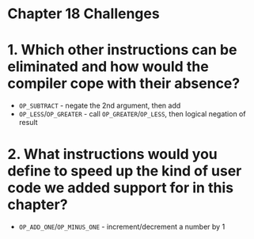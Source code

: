 Chapter 18 Challenges
=====================

# 1. Which other instructions can be eliminated and how would the compiler cope with their absence?

* `OP_SUBTRACT` - negate the 2nd argument, then add
* `OP_LESS`/`OP_GREATER` - call `OP_GREATER`/`OP_LESS`, then logical negation of result

# 2. What instructions would you define to speed up the kind of user code we added support for in this chapter?

* `OP_ADD_ONE`/`OP_MINUS_ONE` - increment/decrement a number by 1
